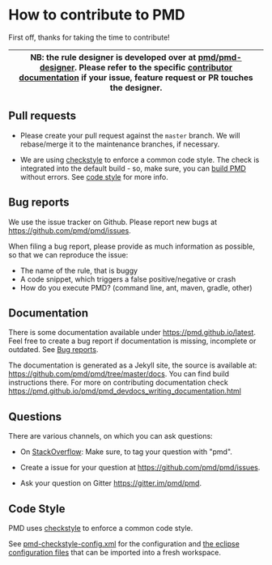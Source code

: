 # How to contribute to PMD

First off, thanks for taking the time to contribute!


| NB: the rule designer is developed over at [pmd/pmd-designer](https://github.com/pmd/pmd-designer). Please refer to the specific [contributor documentation](https://github.com/pmd/pmd-designer#contributing) if your issue, feature request or PR touches the designer.  |
| --- |

## Pull requests

*   Please create your pull request against the `master` branch. We will rebase/merge it to the maintenance
    branches, if necessary.

*   We are using [checkstyle](http://checkstyle.sourceforge.net/) to enforce a common code style.
    The check is integrated into the default build - so, make sure, you can [build PMD](BUILDING.md) without errors.
    See [code style](#code-style) for more info.


## Bug reports

We use the issue tracker on Github. Please report new bugs at <https://github.com/pmd/pmd/issues>.

When filing a bug report, please provide as much information as possible, so that we can reproduce the issue:

*   The name of the rule, that is buggy
*   A code snippet, which triggers a false positive/negative or crash
*   How do you execute PMD? (command line, ant, maven, gradle, other)


## Documentation

There is some documentation available under <https://pmd.github.io/latest>. Feel free to create a bug report if
documentation is missing, incomplete or outdated. See [Bug reports](#bug-reports).

The documentation is generated as a Jekyll site, the source is available at: <https://github.com/pmd/pmd/tree/master/docs>. You can find build instructions there.
For more on contributing documentation check <https://pmd.github.io/pmd/pmd_devdocs_writing_documentation.html>

## Questions

There are various channels, on which you can ask questions:

*   On [StackOverflow](https://stackoverflow.com/questions/tagged/pmd): Make sure, to tag your question with "pmd".

*   Create a issue for your question at <https://github.com/pmd/pmd/issues>.

*   Ask your question on Gitter <https://gitter.im/pmd/pmd>.

## Code Style

PMD uses [checkstyle](http://checkstyle.sourceforge.net/) to enforce a common code style.

See [pmd-checkstyle-config.xml](https://github.com/pmd/build-tools/blob/master/src/main/resources/net/sourceforge/pmd/pmd-checkstyle-config.xml) for the configuration and
[the eclipse configuration files](https://github.com/pmd/build-tools/tree/master/eclipse) that can
be imported into a fresh workspace.


